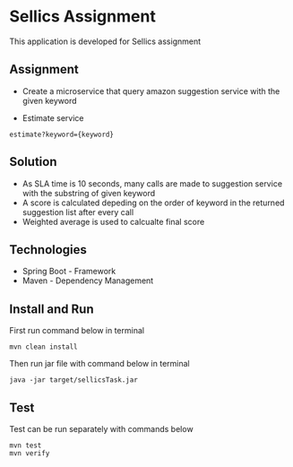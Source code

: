 # Sellics Assignment
This application is developed for Sellics assignment
	
## Assignment

* Create a microservice that query amazon suggestion service with the given keyword

* Estimate service

```   
estimate?keyword={keyword}
```


## Solution
* As SLA time is 10 seconds, many calls are made to suggestion service with the substring of given keyword
* A score is calculated depeding on the order of keyword in the returned suggestion list after every call
* Weighted average is used to calcualte final score




## Technologies

* Spring Boot - Framework
* Maven - Dependency Management

## Install and Run

First run command below in terminal

```
mvn clean install
```

Then run jar file with command below in terminal

```
java -jar target/sellicsTask.jar
```

## Test
Test can be run separately with commands below

```
mvn test
mvn verify
```

 